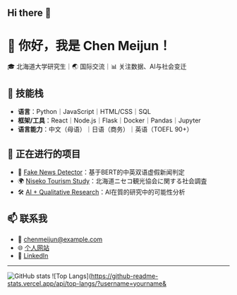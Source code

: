 ## Hi there 👋
# 👋 你好，我是 Chen Meijun！

🎓 北海道大学研究生｜🌏 国际交流｜📊 关注数据、AI与社会变迁

## 🚀 技能栈

- **语言**：Python｜JavaScript｜HTML/CSS｜SQL
- **框架/工具**：React｜Node.js｜Flask｜Docker｜Pandas｜Jupyter
- **语言能力**：中文（母语）｜日语（商务）｜英语（TOEFL 90+）

## 🔧 正在进行的项目

- 📌 [Fake News Detector](https://github.com/yourname/fakenews-detector)：基于BERT的中英双语虚假新闻判定
- 🌍 [Niseko Tourism Study](https://github.com/yourname/niseko-tourism)：北海道ニセコ観光協会に関する社会調査
- 🛠️ [AI + Qualitative Research](https://github.com/yourname/ai-qual-research)：AI在質的研究中的可能性分析

## 📫 联系我

- 📧 chenmeijun@example.com  
- 🌐 [个人网站](https://yourportfolio.com)
- 💼 [LinkedIn](https://linkedin.com/in/yourname)

---

![GitHub stats](https://github-readme-stats.vercel.app/api?username=yourname&show_icons=true&theme=tokyonight)
![Top Langs](https://github-readme-stats.vercel.app/api/top-langs/?username=yourname&
<!--
**Cherxxxx/Cherxxxx** is a ✨ _special_ ✨ repository because its `README.md` (this file) appears on your GitHub profile.

Here are some ideas to get you started:

- 🔭 I’m currently working on ...
- 🌱 I’m currently learning ...
- 👯 I’m looking to collaborate on ...
- 🤔 I’m looking for help with ...
- 💬 Ask me about ...
- 📫 How to reach me: ...
- 😄 Pronouns: ...
- ⚡ Fun fact: ...
-->
